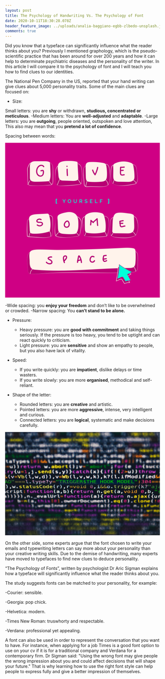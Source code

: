 ```yaml
---
layout: post
title: The Psychology of Handwriting Vs. The Psychology of Font
date: 2020-10-11T18:30:28.078Z
header_feature_image: ../uploads/analia-baggiano-egbb-zlbedo-unsplash.jpg
comments: true
---
```

Did you know that a typeface can significantly influence what the reader thinks about you? Previously I mentioned graphology, which is the pseudo-scientific practice that has been around for over 200 years and how it can help to determinate psychiatric diseases and the personality of the writer. In this article I will compare it to the psychology of font and I will teach you how to find clues to our identities.

The National Pen Company in the US, reported that your hand writing can give clues about 5,000 personality traits. Some of the main clues are focused on: 

*  Size:

Small letters: you are **shy** or withdrawn, **studious, concentrated or meticulous**.
-Medium letters: You are **well-adjusted** and **adaptable**.
-Large letters: you are **outgoing**, people oriented, outspoken and love attention, This also may mean that you **pretend a lot of confidence**.

Spacing between words:

![](../uploads/united-nations-covid-19-response-tocmy_axt3w-unsplash.jpg)

\-Wide spacing: you **enjoy your freedom** and don’t like to be overwhelmed or crowded.
-Narrow spacing: You **can’t stand to be alone.**

* Pressure:

  * Heavy pressure: you are **good with commitment** and taking things seriously. If the pressure is too heavy, you tend to be uptight and can react quickly to criticism. 
  * Light pressure: you are **sensitive** and show an empathy to people, but you also have lack of vitality.
* Speed:

  * If you write quickly: you are **impatient**, dislike delays or time wasters.
  * If you write slowly: you are more **organised**, methodical and self-reliant.
* Shape of the letter:

  * Rounded letters: you are **creative** and artistic.
  * Pointed letters: you are more **aggressive**, intense, very intelligent and curious.
  * Connected letters: you are **logical**, systematic and make decisions carefully.

![](../uploads/markus-spiske-rwkhlvk-bsm-unsplash.jpg)

On the other side, some experts argue that the font chosen to write your emails and typewriting letters can say more about your personality than your creative writing skills. Due to the demise of handwriting, many experts have moved to typefaces to find new clues to deduce personality.

“The Psychology of Fonts”, written by psychologist Dr Aric Sigman explains how a typeface will significantly influence what the reader thinks about you.  

The study suggests fonts can be matched to your personality, for example:

\-Courier: sensible.

\-Georgia: pop chick.

\-Helvetica: modern.

\-Times New Roman: truswhorty and respectable.

\-Verdana: professional yet appealing.

A font can also be used in order to represent the conversation that you want to have. For instance, when applying for a job Times is a good font option to use on your cv if it is for a traditional company and Verdana for a contemporary firm.
Dr Sigman said: "Using the wrong font may give people the wrong impression about you and could affect decisions that will shape your future."
That is why learning how to use the right font style can help people to express fully and give a better impression of themselves.